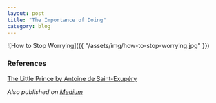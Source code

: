 ```yaml
---
layout: post
title: "The Importance of Doing"
category: blog
---
```


![How to Stop Worrying]({{ "/assets/img/how-to-stop-worrying.jpg" }})

### References

[The Little Prince by Antoine de Saint-Exupéry](https://en.wikipedia.org/wiki/The_Little_Prince)

*Also published on [Medium](https://medium.com/@LeNPaul/the-importance-of-doing-bf450ba8884f)*

